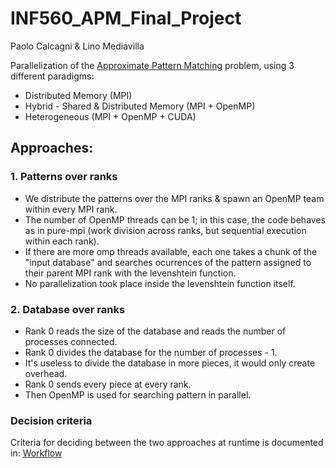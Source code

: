 # INF560_APM_Final_Project

Paolo Calcagni & Lino Mediavilla

Parallelization of the [Approximate Pattern Matching](https://www.enseignement.polytechnique.fr/profs/informatique/Patrick.Carribault/INF560/TD/projects/INF560-projects-0.html#topic3) problem, using 3 different paradigms:

- Distributed Memory (MPI)
- Hybrid - Shared & Distributed Memory (MPI + OpenMP)
- Heterogeneous (MPI + OpenMP + CUDA)

## Approaches:

### 1. Patterns over ranks

- We distribute the patterns over the MPI ranks & spawn an OpenMP team within every MPI rank.
- The number of OpenMP threads can be 1; in this case, the code behaves as in pure-mpi (work division across ranks, but sequential execution within each rank).
- If there are more omp threads available, each one takes a chunk of the "input database" and searches ocurrences of the pattern assigned to their parent MPI rank with the levenshtein function.
- No parallelization took place inside the levenshtein function itself.

### 2. Database over ranks

- Rank 0 reads the size of the database and reads the number of processes connected.
- Rank 0 divides the database for the number of processes - 1.
- It's useless to divide the database in more pieces, it would only create overhead.
- Rank 0 sends every piece at every rank.
- Then OpenMP is used for searching pattern in parallel.

### Decision criteria

Criteria for deciding between the two approaches at runtime is documented in: [Workflow](./Workflow.md)
